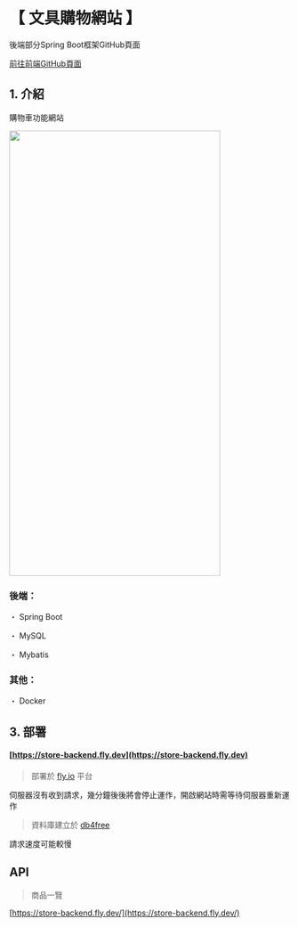 # 【 文具購物網站 】

後端部分Spring Boot框架GitHub頁面

[前往前端GitHub頁面](https://github.com/gsbka7/store-frontend/)

## 1. 介紹

購物車功能網站

<img width="379" height="800" src="https://github.com/teikunsha/store_spring_boot/blob/master/img-readme/store-spring-boot.png"/>

### 後端：

・ Spring Boot

・ MySQL

・ Mybatis

### 其他：

・ Docker

## 3. 部署

#### [https://store-backend.fly.dev](https://store-backend.fly.dev)

> 部署於 [fly.io](https://fly.io/) 平台

伺服器沒有收到請求，幾分鐘後後將會停止運作，開啟網站時需等待伺服器重新運作

> 資料庫建立於 [db4free](https://www.db4free.net/)

請求速度可能較慢

## API

>商品一覽

[https://store-backend.fly.dev/](https://store-backend.fly.dev/)


